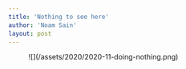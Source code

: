 ```yaml
---
title: 'Nothing to see here'
author: 'Noam Sain'
layout: post
---
```


<figure class="wp-block-image size-large">![](/assets/2020/2020-11-doing-nothing.png)</figure>